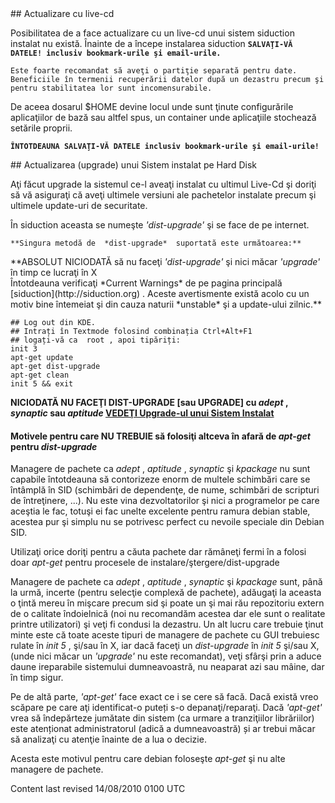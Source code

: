 <div id="main-page"></div>
<div class="divider" id="live-cd-upgrade"></div>
## Actualizare cu live-cd

Posibilitatea de a face actualizare cu un live-cd unui sistem siduction instalat nu există. Înainte de a începe instalarea siduction **`SALVAŢI-VĂ DATELE! inclusiv bookmark-urile şi email-urile.`** 

`Este foarte recomandat să aveţi o partiţie separată pentru date. Beneficiile în termenii recuperării datelor după un dezastru precum şi pentru stabilitatea lor sunt incomensurabile.`

De aceea dosarul $HOME devine locul unde sunt ţinute configurările aplicaţiilor de bază sau altfel spus, un container unde aplicaţiile stochează setările proprii.

**`ÎNTOTDEAUNA SALVAŢI-VĂ DATELE inclusiv bookmark-urile şi email-urile!`**

<div class="divider" id="hd-upgrade"></div>
## Actualizarea (upgrade) unui Sistem instalat pe Hard Disk

Aţi făcut upgrade la sistemul ce-l aveaţi instalat cu ultimul Live-Cd şi doriţi să vă asiguraţi că aveţi ultimele versiuni ale pachetelor instalate precum şi ultimele update-uri de securitate.

În siduction aceasta se numeşte  *'dist-upgrade'*  şi se face de pe internet.

` **Singura metodă de  *dist-upgrade*  suportată este următoarea:** `

<div class="box block">
**ABSOLUT NICIODATĂ să nu faceţi <i>'dist-upgrade'</i> şi nici măcar <i>'upgrade'</i> în timp ce lucraţi în X<div class="highlight-4"> Întotdeauna verificaţi  *Current Warnings*  de pe pagina principală  [siduction](http://siduction.org) . Aceste avertismente există acolo cu un motiv bine întemeiat şi din cauza naturii  *unstable*  şi a update-ului zilnic.**

~~~  
## Log out din KDE.  
## Intrați în Textmode folosind combinația Ctrl+Alt+F1  
## logați-vă ca  root , apoi tipăriți:  
init 3  
apt-get update  
apt-get dist-upgrade  
apt-get clean  
init 5 && exit  
~~~

**NICIODATĂ NU FACEŢI DIST-UPGRADE [sau UPGRADE] cu  *adept* ,  *synaptic*  sau  *aptitude*   [VEDEŢI Upgrade-ul unui Sistem Instalat](sys-admin-apt-ro.htm#apt-upgrade)**

#### Motivele pentru care NU TREBUIE să folosiţi altceva în afară de  *apt-get*  pentru  *dist-upgrade* 

Managere de pachete ca  *adept* ,  *aptitude* ,  *synaptic*  şi  *kpackage*  nu sunt capabile întotdeauna să contorizeze enorm de multele schimbări care se întâmplă în SID (schimbări de dependenţe, de nume, schimbări de scripturi de întreţinere, ...). Nu este vina dezvoltatorilor şi nici a programelor pe care aceştia le fac, totuşi ei fac unelte excelente pentru ramura debian stable, acestea pur şi simplu nu se potrivesc perfect cu nevoile speciale din Debian SID.

Utilizaţi orice doriţi pentru a căuta pachete dar rămâneţi fermi în a folosi doar  *apt-get*  pentru procesele de instalare/ştergere/dist-upgrade

Managere de pachete ca  *adept* ,  *aptitude* ,  *synaptic*  şi  *kpackage*  sunt, până la urmă, incerte (pentru selecţie complexă de pachete), adăugaţi la aceasta o ţintă mereu în mişcare precum sid şi poate un şi mai rău repozitoriu extern de o calitate îndoielnică (noi nu recomandăm acestea dar ele sunt o realitate printre utilizatori) şi veţi fi condusi la dezastru. Un alt lucru care trebuie ţinut minte este că toate aceste tipuri de managere de pachete cu GUI trebuiesc rulate în  *init 5* , şi/sau în X, iar dacă faceţi un  *dist-upgrade*  în  *init 5*  şi/sau X, (unde nici măcar un  *'upgrade'*  nu este recomandat), veţi sfârşi prin a aduce daune ireparabile sistemului dumneavoastră, nu neaparat azi sau mâine, dar în timp sigur.

Pe de altă parte,  *'apt-get'*  face exact ce i se cere să facă. Dacă există vreo scăpare pe care aţi identificat-o puteți s-o depanaţi/reparaţi. Dacă  *'apt-get'*  vrea să îndepărteze jumătate din sistem (ca urmare a tranziţiilor librăriilor) este atenționat administratorul (adică a dumneavoastră) și ar trebui măcar să analizaţi cu atenţie înainte de a lua o decizie.

Acesta este motivul pentru care debian foloseşte  *apt-get*  şi nu alte managere de pachete.

<div id="rev">Content last revised 14/08/2010 0100 UTC</div>
